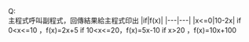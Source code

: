Q:  
主程式呼叫副程式，回傳結果給主程式印出
|if|f(x)|
|---|---|
|x<=0|10-2x|
if 0<x<=10 ，f(x)=2x+5
if 10<x<=20，f(x)=5x-10
if x>20    ，f(x)=10x+100
